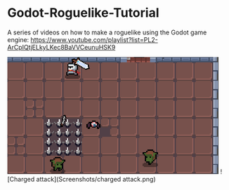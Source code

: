 # Godot-Roguelike-Tutorial
A series of videos on how to make a roguelike using the Godot game engine: https://www.youtube.com/playlist?list=PL2-ArCpIQtjELkyLKec8BaVVCeunuHSK9

![Spikes](Screenshots/spikes.png)
![Charged attack](Screenshots/charged attack.png)
